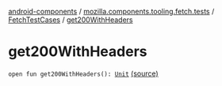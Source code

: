 [android-components](../../index.md) / [mozilla.components.tooling.fetch.tests](../index.md) / [FetchTestCases](index.md) / [get200WithHeaders](./get200-with-headers.md)

# get200WithHeaders

`open fun get200WithHeaders(): `[`Unit`](https://kotlinlang.org/api/latest/jvm/stdlib/kotlin/-unit/index.html) [(source)](https://github.com/mozilla-mobile/android-components/blob/master/components/tooling/fetch-tests/src/main/java/mozilla/components/tooling/fetch/tests/FetchTestCases.kt#L119)